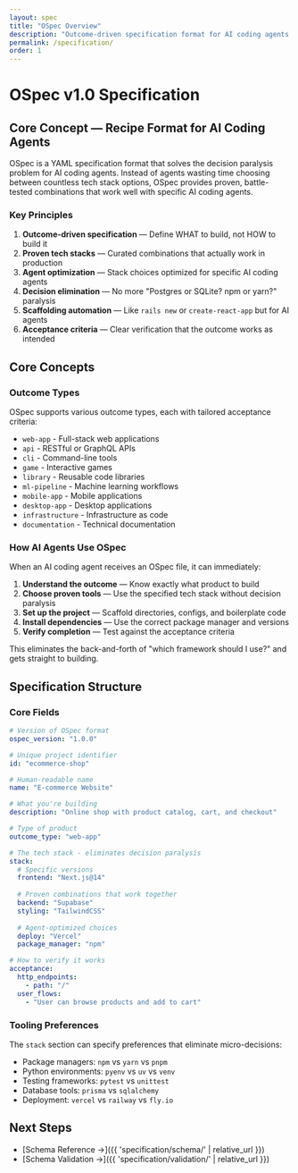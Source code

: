 ```yaml
---
layout: spec
title: "OSpec Overview"
description: "Outcome-driven specification format for AI coding agents to build products"
permalink: /specification/
order: 1
---
```


# OSpec v1.0 Specification

## Core Concept — Recipe Format for AI Coding Agents

OSpec is a YAML specification format that solves the decision paralysis problem for AI coding agents. Instead of agents wasting time choosing between countless tech stack options, OSpec provides proven, battle-tested combinations that work well with specific AI coding agents.

### Key Principles

1. **Outcome-driven specification** — Define WHAT to build, not HOW to build it
2. **Proven tech stacks** — Curated combinations that actually work in production
3. **Agent optimization** — Stack choices optimized for specific AI coding agents
4. **Decision elimination** — No more "Postgres or SQLite? npm or yarn?" paralysis  
5. **Scaffolding automation** — Like `rails new` or `create-react-app` but for AI agents
6. **Acceptance criteria** — Clear verification that the outcome works as intended

## Core Concepts

### Outcome Types

OSpec supports various outcome types, each with tailored acceptance criteria:

- `web-app` - Full-stack web applications
- `api` - RESTful or GraphQL APIs
- `cli` - Command-line tools
- `game` - Interactive games
- `library` - Reusable code libraries
- `ml-pipeline` - Machine learning workflows
- `mobile-app` - Mobile applications
- `desktop-app` - Desktop applications
- `infrastructure` - Infrastructure as code
- `documentation` - Technical documentation

### How AI Agents Use OSpec

When an AI coding agent receives an OSpec file, it can immediately:

1. **Understand the outcome** — Know exactly what product to build
2. **Choose proven tools** — Use the specified tech stack without decision paralysis  
3. **Set up the project** — Scaffold directories, configs, and boilerplate code
4. **Install dependencies** — Use the correct package manager and versions
5. **Verify completion** — Test against the acceptance criteria

This eliminates the back-and-forth of "which framework should I use?" and gets straight to building.

## Specification Structure

### Core Fields

```yaml
# Version of OSpec format
ospec_version: "1.0.0"

# Unique project identifier  
id: "ecommerce-shop"

# Human-readable name
name: "E-commerce Website"

# What you're building
description: "Online shop with product catalog, cart, and checkout"

# Type of product
outcome_type: "web-app"

# The tech stack - eliminates decision paralysis
stack:
  # Specific versions
  frontend: "Next.js@14"
  
  # Proven combinations that work together
  backend: "Supabase"
  styling: "TailwindCSS"
  
  # Agent-optimized choices
  deploy: "Vercel"
  package_manager: "npm"

# How to verify it works  
acceptance:
  http_endpoints:
    - path: "/"
  user_flows:
    - "User can browse products and add to cart"
```

### Tooling Preferences

The `stack` section can specify preferences that eliminate micro-decisions:
- Package managers: `npm` vs `yarn` vs `pnpm`
- Python environments: `pyenv` vs `uv` vs `venv`
- Testing frameworks: `pytest` vs `unittest`
- Database tools: `prisma` vs `sqlalchemy`
- Deployment: `vercel` vs `railway` vs `fly.io`

## Next Steps

- [Schema Reference →]({{ 'specification/schema/' | relative_url }})
- [Schema Validation →]({{ 'specification/validation/' | relative_url }})